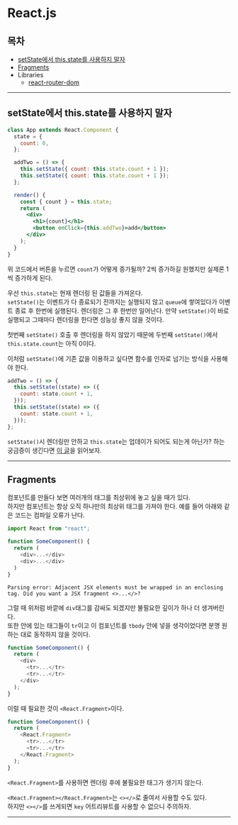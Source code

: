 # React.js

## 목차

- [setState에서 this.state를 사용하지 말자](#setState에서-thisstate를-사용하지-말자)
- [Fragments](#fragments)
- Libraries
  - [react-router-dom](./react-router-dom/README.md)

---

## setState에서 this.state를 사용하지 말자

```jsx
class App extends React.Component {
  state = {
    count: 0,
  };

  addTwo = () => {
    this.setState({ count: this.state.count + 1 });
    this.setState({ count: this.state.count + 1 });
  };

  render() {
    const { count } = this.state;
    return (
      <div>
        <h1>{count}</h1>
        <button onClick={this.addTwo}>add</button>
      </div>
    );
  }
}
```

위 코드에서 버튼을 누르면 `count`가 어떻게 증가될까? 2씩 증가하길 원했지만 실제론 1씩 증가하게 된다.

우선 `this.state`는 현재 렌더링 된 값들을 가져온다.  
`setState()`는 이벤트가 다 종료되기 전까지는 실행되지 않고 `queue`에 쌓여있다가 이벤트 종료 후 한번에 실행된다. 렌더링은 그 후 한번만 일어난다. 만약 `setState()`이 바로 실행되고 그때마다 렌더링을 한다면 성능상 좋지 않을 것이다.

첫번째 `setState()` 호출 후 렌더링을 하지 않았기 때문에 두번째 `setState()`에서 `this.state.count`는 아직 0이다.

이처럼 `setState()`에 기존 값을 이용하고 싶다면 함수를 인자로 넘기는 방식을 사용해야 한다.

```js
addTwo = () => {
  this.setState((state) => ({
    count: state.count + 1,
  }));
  this.setState((state) => ({
    count: state.count + 1,
  }));
};
```

`setState()`시 렌더링만 안하고 `this.state`는 업데이가 되어도 되는게 아닌가? 하는 궁금증이 생긴다면 [이 글](https://github.com/facebook/react/issues/11527#issuecomment-360199710)을 읽어보자.

---

## Fragments

컴포넌트를 만들다 보면 여러개의 태그를 최상위에 놓고 싶을 때가 있다.  
하지만 컴포넌트는 항상 오직 하나만의 최상위 태그를 가져야 한다.
예를 들어 아래와 같은 코드는 컴파일 오류가 난다.

```javascript
import React from "react";

function SomeComponent() {
  return (
    <div>...</div>
    <div>...</div>
  )
}
```

```
Parsing error: Adjacent JSX elements must be wrapped in an enclosing tag. Did you want a JSX fragment <>...</>?
```

그럴 때 위처럼 바깥에 `div`태그를 감싸도 되겠지만 불필요한 깊이가 하나 더 생겨버린다.  
또한 안에 있는 태그들이 `tr`이고 이 컴포넌트를 `tbody` 안에 넣을 생각이었다면 분명 원하는 대로 동작하지 않을 것이다.

```javascript
function SomeComponent() {
  return (
    <div>
      <tr>...</tr>
      <tr>...</tr>
    </div>
  );
}
```

이럴 때 필요한 것이 `<React.Fragment>`이다.

```javascript
function SomeComponent() {
  return (
    <React.Fragment>
      <tr>...</tr>
      <tr>...</tr>
    </React.Fragment>
  );
}
```

`<React.Fragment>`를 사용하면 렌더링 후에 불필요한 태그가 생기지 않는다.

`<React.Fragment></React.Fragment>`는 `<></>`로 줄여서 사용할 수도 있다.  
하지만 `<></>`를 쓰게되면 `key` 어트리뷰트를 사용할 수 없으니 주의하자.

---
